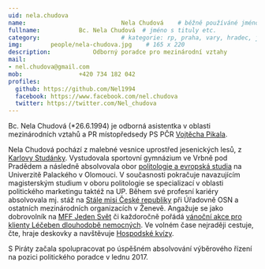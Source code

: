 ```yaml
---
uid: nela.chudova
name:                           Nela Chudová  	# běžně používáné jméno
fullname: 			Bc. Nela Chudová  # jméno s tituly etc.
category:                       # kategorie: rp, praha, vary, hradec, jmk, senat,
img: 		people/nela-chudova.jpg    # 165 x 220
description: 			Odborný poradce pro mezinárodní vztahy             	        			# kratký popis, max 160 znaků
mail:
- nel.chudova@gmail.com
mob: 				+420 734 182 042
profiles:
  github: https://github.com/Nel1994
  facebook: https://www.facebook.com/nel.chudova
  twitter: https://twitter.com/Nel_chudova
---
```


Bc. Nela Chudová (*26.6.1994) je odborná asistentka v oblasti mezinárodních vztahů a PR místopředsedy PS PČR [Vojtěcha Pikala](/lide/vojtech-pikal/). 

Nela Chudová pochází z malebné vesnice uprostřed jesenických lesů, z [Karlovy Studánky](http://www.horskelazne.cz/). Vystudovala sportovní gymnázium ve Vrbně pod Pradědem a následně absolvovala obor [politologie a evropská studia](https://kpes.upol.cz/) na Univerzitě Palackého v Olomouci. V současnosti pokračuje navazujícím magisterským studium v oboru politologie se specializací v oblasti politického marketingu taktéž na UP. Během své profesní kariéry absolvovala mj. stáž na [Stále misi České republiky](https://www.mzv.cz/geneva) při Úřadovně OSN a ostatních mezinárodních organizacích v Ženevě. Angažuje se jako dobrovolník na [MFF Jeden Svět](https://jedensvet.cz/2018/) či každoročně pořádá [vánoční akce pro klienty Léčeben dlouhodobě nemocných](http://vanocevsem.cz/nas-tym/). Ve volném čase nejraději cestuje, čte, hraje deskovky a navštěvuje [Hospodské kvízy](http://www.hospodskykviz.cz/#jakfunguje). 

S Piráty začala spolupracovat po úspěšném absolvování výběrového řízení na pozici politického poradce v lednu 2017.

